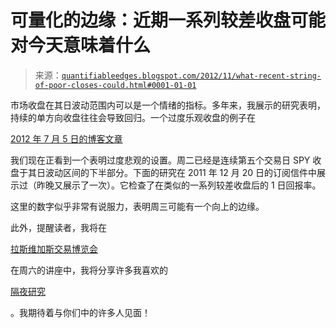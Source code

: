 <!--yml

分类：未分类

日期：2024-05-18 08:45:34

-->

# 可量化的边缘：近期一系列较差收盘可能对今天意味着什么

> 来源：[`quantifiableedges.blogspot.com/2012/11/what-recent-string-of-poor-closes-could.html#0001-01-01`](http://quantifiableedges.blogspot.com/2012/11/what-recent-string-of-poor-closes-could.html#0001-01-01)

市场收盘在其日波动范围内可以是一个情绪的指标。多年来，我展示的研究表明，持续的单方向收盘往往会导致回归。一个过度乐观收盘的例子在

[2012 年 7 月 5 日的博客文章](http://quantifiableedges.blogspot.com/2012/07/late-day-optimism-getting-overdone.html)

我们现在正看到一个表明过度悲观的设置。周二已经是连续第五个交易日 SPY 收盘于其日波动区间的下半部分。下面的研究在 2011 年 12 月 20 日的订阅信件中展示过（昨晚又展示了一次）。它检查了在类似的一系列较差收盘后的 1 日回报率。

这里的数字似乎非常有说服力，表明周三可能有一个向上的边缘。

此外，提醒读者，我将在

[拉斯维加斯交易博览会](http://www.moneyshow.com/tradeshow/las_vegas/traders_expo/?scode=029291)

在周六的讲座中，我将分享许多我喜欢的

[隔夜研究](http://overnightedges.com/)

。我期待着与你们中的许多人见面！

